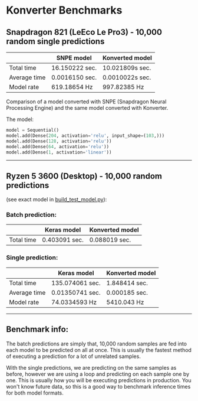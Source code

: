 # Konverter Benchmarks

## Snapdragon 821 (LeEco Le Pro3) - 10,000 random single predictions

|              |   SNPE model   | Konverted model |
| ------------ | -------------- | --------------- |
| Total time   | 16.150222 sec. | 10.021809s sec. |
| Average time | 0.0016150 sec. | 0.0010022s sec. |
| Model rate   | 619.18654 Hz   | 997.82385 Hz    |

Comparison of a model converted with SNPE (Snapdragon Neural Processing Engine) and the same model converted with Konverter.

The model:

```python
model = Sequential()
model.add(Dense(204, activation='relu', input_shape=(103,)))
model.add(Dense(128, activation='relu'))
model.add(Dense(64, activation='relu'))
model.add(Dense(1, activation='linear'))
```

---
## Ryzen 5 3600 (Desktop) - 10,000 random predictions
(see exact model in [build_test_model.py](https://github.com/ShaneSmiskol/Konverter/blob/0150ae6f22404521c9ff77f36a0047d7a95cbeb8/build_test_model.py)):

### Batch prediction:

|              | Keras model    | Konverted model |
| ------------ | -------------- | --------------- |
| Total time   | 0.403091 sec.  | 0.088019 sec.   |

### Single prediction:

|              | Keras model     | Konverted model |
| ------------ | --------------- | --------------- |
| Total time   | 135.074061 sec. | 1.848414 sec.   |
| Average time | 0.01350741 sec. | 0.000185 sec.   |
| Model rate   | 74.0334593 Hz   | 5410.043 Hz     |

---
## Benchmark info:

The batch predictions are simply that, 10,000 random samples are fed into each model to be predicted on all at once. This is usually the fastest method of executing a prediction for a lot of unrelated samples.

With the single predictions, we are predicting on the same samples as before, however we are using a loop and predicting on each sample one by one. This is usually how you will be executing predictions in production. You won't know future data, so this is a good way to benchmark inference times for both model formats.
